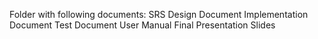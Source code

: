 Folder with following documents:
SRS
Design Document
Implementation Document
Test Document
User Manual
Final Presentation Slides
